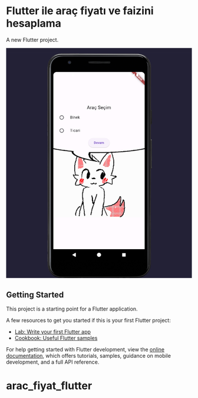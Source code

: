 # Flutter ile araç fiyatı ve faizini hesaplama

A new Flutter project.

![App Screenshot](https://github.com/KeremcemErturk/arac_fiyat_flutter/blob/main/screenshots/2023-09-02-191448_1920x1080_escrotum.png)

## Getting Started

This project is a starting point for a Flutter application.

A few resources to get you started if this is your first Flutter project:

- [Lab: Write your first Flutter app](https://docs.flutter.dev/get-started/codelab)
- [Cookbook: Useful Flutter samples](https://docs.flutter.dev/cookbook)

For help getting started with Flutter development, view the
[online documentation](https://docs.flutter.dev/), which offers tutorials,
samples, guidance on mobile development, and a full API reference.
# arac_fiyat_flutter
